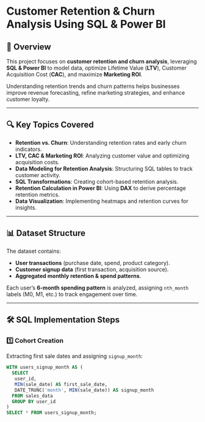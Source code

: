 # Customer Retention & Churn Analysis Using SQL & Power BI  

## 📌 Overview  
This project focuses on **customer retention and churn analysis**, leveraging **SQL & Power BI** to model data, optimize Lifetime Value (**LTV**), Customer Acquisition Cost (**CAC**), and maximize **Marketing ROI**.  

Understanding retention trends and churn patterns helps businesses improve revenue forecasting, refine marketing strategies, and enhance customer loyalty.  

---

## 🔍 Key Topics Covered  
- **Retention vs. Churn**: Understanding retention rates and early churn indicators.  
- **LTV, CAC & Marketing ROI**: Analyzing customer value and optimizing acquisition costs.  
- **Data Modeling for Retention Analysis**: Structuring SQL tables to track customer activity.  
- **SQL Transformations**: Creating cohort-based retention analysis.  
- **Retention Calculation in Power BI**: Using **DAX** to derive percentage retention metrics.  
- **Data Visualization**: Implementing heatmaps and retention curves for insights.  

---

## 📊 Dataset Structure  
The dataset contains:  
- **User transactions** (purchase date, spend, product category).  
- **Customer signup data** (first transaction, acquisition source).  
- **Aggregated monthly retention & spend patterns**.  

Each user’s **6-month spending pattern** is analyzed, assigning `nth_month` labels (M0, M1, etc.) to track engagement over time.  

---

## 🛠️ SQL Implementation Steps  
### 1️⃣ Cohort Creation  
Extracting first sale dates and assigning `signup_month`:  
```sql
WITH users_signup_month AS (
  SELECT 
   user_id, 
   MIN(sale_date) AS first_sale_date, 
   DATE_TRUNC('month', MIN(sale_date)) AS signup_month
  FROM sales_data
  GROUP BY user_id
)
SELECT * FROM users_signup_month;
